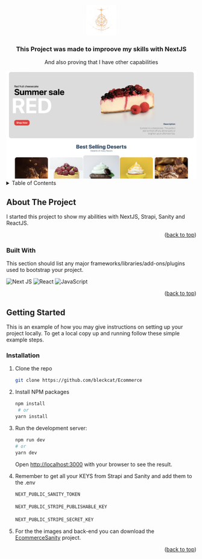 <a name="readme-top"></a>

<!-- PROJECT LOGO -->
<br />
<div align="center">
  <a href="https://github.com/bleckcat/NextJS-Typescript-messager">
    <img src="public/eldenring.png" alt="Logo" width="80" height="80">
  </a>

  <h3 align="center">This Project was made to improove my skills with NextJS</h3>

  <p align="center">
    And also proving that I have other capabilities
  </p>
  <img src="public/frontpage.png" width="600">
</div>

<!-- TABLE OF CONTENTS -->
<details>
  <summary>Table of Contents</summary>
  <ol>
    <li>
      <a href="#about-the-project">About The Project</a>
      <ul>
        <li><a href="#built-with">Built With</a></li>
      </ul>
    </li>
    <li>
      <a href="#getting-started">Getting Started</a>
      <ul>
        <li><a href="#installation">Installation</a></li>
      </ul>
    </li>
    <li><a href="#usage">Usage</a></li>
  </ol>
</details>

<!-- ABOUT THE PROJECT -->

## About The Project

I started this project to show my abilities with NextJS, Strapi, Sanity and ReactJS.

<p align="right">(<a href="#readme-top">back to top</a>)</p>

### Built With

This section should list any major frameworks/libraries/add-ons/plugins used to bootstrap your project.

![Next JS](https://img.shields.io/badge/Next-black?style=for-the-badge&logo=next.js&logoColor=white)
![React](https://img.shields.io/badge/react-%2320232a.svg?style=for-the-badge&logo=react&logoColor=%2361DAFB)
![JavaScript](https://img.shields.io/badge/javascript-%23323330.svg?style=for-the-badge&logo=javascript&logoColor=%23F7DF1E)

<p align="right">(<a href="#readme-top">back to top</a>)</p>

<!-- GETTING STARTED -->

## Getting Started

This is an example of how you may give instructions on setting up your project locally.
To get a local copy up and running follow these simple example steps.

<!-- Installation -->

### Installation

1. Clone the repo
   ```sh
   git clone https://github.com/bleckcat/Ecommerce
   ```
2. Install NPM packages
   ```sh
   npm install
    # or
   yarn install
   ```
3. Run the development server:

   ```bash
   npm run dev
   # or
   yarn dev
   ```

   Open [http://localhost:3000](http://localhost:3000) with your browser to see the result.

4. Remember to get all your KEYS from Strapi and Sanity and add them to the .env

   ```bash
   NEXT_PUBLIC_SANITY_TOKEN

   NEXT_PUBLIC_STRIPE_PUBLISHABLE_KEY

   NEXT_PUBLIC_STRIPE_SECRET_KEY
   ```

5. For the the images and back-end you can download the [EcommerceSanity](https://github.com/bleckcat/Ecommerce-sanity) project.

<p align="right">(<a href="#readme-top">back to top</a>)</p>
